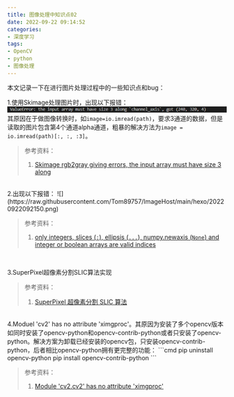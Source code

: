 ```yaml
---
title: 图像处理中知识点02
date: 2022-09-22 09:14:52
categories:
- 深度学习
tags:
- OpenCV
- python
- 图像处理
---
```


本文记录一下在进行图片处理过程中的一些知识点和bug：
<!--more-->

1.使用Skimage处理图片时，出现以下报错：
![](https://raw.githubusercontent.com/Tom89757/ImageHost/main/hexo/20220922091640.png)
其原因在于做图像转换时，如`image=io.imread(path)`，要求3通道的数据，但是读取的图片包含第4个通道alpha通道，粗暴的解决方法为`image = io.imread(path)[:, :, :3]`。
> 参考资料：
> 1. [Skimage rgb2gray giving errors, the input array must have size 3 along](https://stackoverflow.com/questions/70895576/skimage-rgb2gray-giving-errors-the-input-array-must-have-size-3-along)

</br>
2.出现以下报错：
![](https://raw.githubusercontent.com/Tom89757/ImageHost/main/hexo/20220922092150.png)

> 参考资料：
> 1. [only integers, slices (`:`), ellipsis (`...`), numpy.newaxis (`None`) and integer or boolean arrays are valid indices](https://stackoverflow.com/questions/34952651/only-integers-slices-ellipsis-numpy-newaxis-none-and-intege)

</br>

3.SuperPixel超像素分割SLIC算法实现

> 参考资料：
> 1. [SuperPixel 超像素分割 SLIC 算法](https://www.zywvvd.com/notes/study/image-processing/super-pixel/super-pixel/#)


</br>
4.Moduel 'cv2' has no attribute 'ximgproc'。其原因为安装了多个opencv版本如同时安装了opencv-python和opencv-contrib-python或者只安装了opencv-python。解决方案为卸载已经安装的opencv包，只安装opencv-contrib-python，后者相比opencv-python拥有更完整的功能：
```cmd
pip uninstall opencv-python
pip install opencv-contrib-python
```

> 参考资料：
> 1. [Module 'cv2.cv2' has no attribute 'ximgproc'](https://stackoverflow.com/questions/57427233/module-cv2-cv2-has-no-attribute-ximgproc)